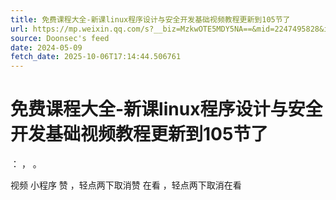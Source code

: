 ```yaml
---
title: 免费课程大全-新课linux程序设计与安全开发基础视频教程更新到105节了
url: https://mp.weixin.qq.com/s?__biz=MzkwOTE5MDY5NA==&mid=2247495828&idx=1&sn=decfb7ea765b3ceea7d71d9abcbe7213
source: Doonsec's feed
date: 2024-05-09
fetch_date: 2025-10-06T17:14:44.506761
---
```


# 免费课程大全-新课linux程序设计与安全开发基础视频教程更新到105节了

：
，
。

视频
小程序
赞
，轻点两下取消赞
在看
，轻点两下取消在看